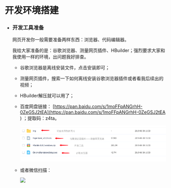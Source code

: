 # 开发环境搭建

- ### 开发工具准备

   网页开发你一般需要准备两样东西：浏览器、代码编辑器。

   我给大家准备的是：谷歌浏览器、测量网页插件、HBuilder；强烈要求大家和我使用一样的环境，出问题我好排查。

   - 谷歌浏览器是离线安装文件，点击安装即可；
   
   - 测量网页插件，搜索一下如何离线安装谷歌浏览器插件或者看我后续出的视频；
   
   - HBuilder解压就可以用了；

   - 百度网盘链接：
     [https://pan.baidu.com/s/1moFFpANGrhH-0ZeGSJ2tEA](https://pan.baidu.com/s/1moFFpANGrhH-0ZeGSJ2tEA ) ；提取码：z4ta。
     
     ![](代码相关/imgs/ev-tools.png)
     
   - 或者微信扫描：
    
     ![](https://kingswim.xyz/warehouse/webToolsQR.png)

 



